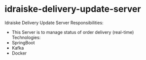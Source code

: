 # idraiske-delivery-update-server
Idraiske Delivery Update Server
Responsibilities:
- This Server is to manage status of order delivery (real-time)
  Technologies:
- SpringBoot
- Kafka
- Docker